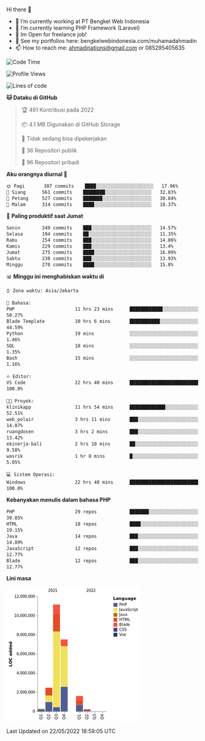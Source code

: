 Hi there 👋

- 🔭 I’m currently working at PT Bengkel Web Indonesia
- 🌱 I’m currently learning PHP Framework (Laravel)
- 📂 Im Open for freelance job!
- 🧷 See my portfolios here: bengkelwebindonesia.com/muhamadahmadin
- 📫 How to reach me: ahmadinations@gmail.com or 085295405635


<!--START_SECTION:waka-->
![Code Time](http://img.shields.io/badge/Code%20Time-0%20secs-blue)

![Profile Views](http://img.shields.io/badge/Profil%20dilihat-3-blue)

![Lines of code](https://img.shields.io/badge/Sejak%20Hello%20World%20aku%20telah%20menulis-23%20Million%20baris%20kode-blue)

**🐱 Dataku di GitHub** 

> 🏆 491 Kontribusi pada 2022
 > 
> 📦 4.1 MB Digunakan di GitHub Storage 
 > 
> 🚫 Tidak sedang bisa dipekerjakan
 > 
> 📜 36 Repositori publik 
 > 
> 🔑 96 Repositori pribadi  
 > 
**Aku orangnya diurnal 🐤** 

```text
🌞 Pagi       307 commits    ████░░░░░░░░░░░░░░░░░░░░░   17.96% 
🌆 Siang      561 commits    ████████░░░░░░░░░░░░░░░░░   32.83% 
🌃 Petang     527 commits    ███████░░░░░░░░░░░░░░░░░░   30.84% 
🌙 Malam      314 commits    ████░░░░░░░░░░░░░░░░░░░░░   18.37%

```
📅 **Paling produktif saat Jumat** 

```text
Senin        249 commits    ███░░░░░░░░░░░░░░░░░░░░░░   14.57% 
Selasa       194 commits    ██░░░░░░░░░░░░░░░░░░░░░░░   11.35% 
Rabu         254 commits    ███░░░░░░░░░░░░░░░░░░░░░░   14.86% 
Kamis        229 commits    ███░░░░░░░░░░░░░░░░░░░░░░   13.4% 
Jumat        275 commits    ████░░░░░░░░░░░░░░░░░░░░░   16.09% 
Sabtu        238 commits    ███░░░░░░░░░░░░░░░░░░░░░░   13.93% 
Minggu       270 commits    ████░░░░░░░░░░░░░░░░░░░░░   15.8%

```


📊 **Minggu ini menghabiskan waktu di** 

```text
⌚︎ Zona waktu: Asia/Jakarta

💬 Bahasa: 
PHP                      11 hrs 23 mins      ████████████░░░░░░░░░░░░░   50.27% 
Blade Template           10 hrs 6 mins       ███████████░░░░░░░░░░░░░░   44.59% 
Python                   19 mins             ░░░░░░░░░░░░░░░░░░░░░░░░░   1.46% 
SQL                      18 mins             ░░░░░░░░░░░░░░░░░░░░░░░░░   1.35% 
Bash                     15 mins             ░░░░░░░░░░░░░░░░░░░░░░░░░   1.16%

🔥 Editor: 
VS Code                  22 hrs 40 mins      █████████████████████████   100.0%

🐱‍💻 Proyek: 
klinikapp                11 hrs 54 mins      █████████████░░░░░░░░░░░░   52.51% 
web_polair               3 hrs 11 mins       ███░░░░░░░░░░░░░░░░░░░░░░   14.07% 
ruangdosen               3 hrs 2 mins        ███░░░░░░░░░░░░░░░░░░░░░░   13.42% 
ekinerja-bali            2 hrs 10 mins       ██░░░░░░░░░░░░░░░░░░░░░░░   9.58% 
wasrik                   1 hr 8 mins         █░░░░░░░░░░░░░░░░░░░░░░░░   5.05%

💻 Sistem Operasi: 
Windows                  22 hrs 40 mins      █████████████████████████   100.0%

```

**Kebanyakan menulis dalam bahasa PHP** 

```text
PHP                      29 repos            ███████░░░░░░░░░░░░░░░░░░   30.85% 
HTML                     18 repos            ████░░░░░░░░░░░░░░░░░░░░░   19.15% 
Java                     14 repos            ███░░░░░░░░░░░░░░░░░░░░░░   14.89% 
JavaScript               12 repos            ███░░░░░░░░░░░░░░░░░░░░░░   12.77% 
Blade                    12 repos            ███░░░░░░░░░░░░░░░░░░░░░░   12.77%

```


**Lini masa**

![Chart not found](https://raw.githubusercontent.com/MuhamadAhmadin/MuhamadAhmadin/master/charts/bar_graph.png) 


 Last Updated on 22/05/2022 18:59:05 UTC
<!--END_SECTION:waka-->
